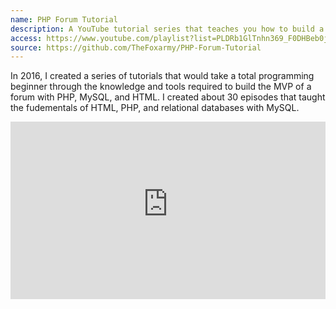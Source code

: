 ```yaml
---
name: PHP Forum Tutorial
description: A YouTube tutorial series that teaches you how to build a forum with PHP!
access: https://www.youtube.com/playlist?list=PLDRb1GlTnhn369_F0DHBeb0jzntO3laW7
source: https://github.com/TheFoxarmy/PHP-Forum-Tutorial
---
```



In 2016, I created a series of tutorials that would take a total programming beginner through the knowledge and tools required to build the MVP of a forum with PHP, MySQL, and HTML. I created about 30 episodes that taught the fudementals of HTML, PHP, and relational databases with MySQL.
<p style="position: relative; padding-bottom: 56.25%; height: 0;"><iframe width="560" height="349" style="position: absolute; top: 0; left: 0; width: 100%; height: 100%;"src="https://www.youtube-nocookie.com/embed/videoseries?list=PLDRb1GlTnhn369_F0DHBeb0jzntO3laW7" frameborder="0" allow="accelerometer; autoplay; encrypted-media; gyroscope; picture-in-picture" allowfullscreen></iframe>

